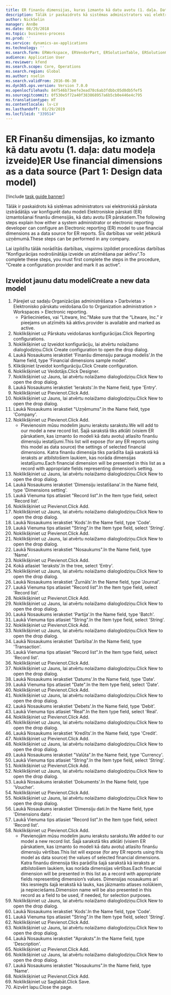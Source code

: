 ```yaml
---
title: ER finanšu dimensijas, kuras izmanto kā datu avotu (1. daļa. Datu modeļa noformēšana)
description: Tālāk ir paskaidrots kā sistēmas administrators vai elektroniskā pārskata izstrādātājs var konfigurēt datu modeli Elektroniskie pārskati (ER) izmantošanai finanšu dimensijās, kā datu avotu ER pārskatiem.
author: NickSelin
manager: AnnBe
ms.date: 08/29/2018
ms.topic: business-process
ms.prod: ''
ms.service: dynamics-ax-applications
ms.technology: ''
ms.search.form: ERWorkspace, ERVendorPart, ERSolutionTable, ERSolutionCreateDropDialog, ERDataModelDesigner, ERDataModelContentsItemCreationDialog
audience: Application User
ms.reviewer: kfend
ms.search.scope: Core, Operations
ms.search.region: Global
ms.author: nselin
ms.search.validFrom: 2016-06-30
ms.dyn365.ops.version: Version 7.0.0
ms.openlocfilehash: 84f546b73eefe3ead78c6ab3fdbbc05d0db5fef5
ms.sourcegitcommit: 0f530e5f72a40f383868957a6b5cb0e446e4c795
ms.translationtype: HT
ms.contentlocale: lv-LV
ms.lasthandoff: 01/29/2019
ms.locfileid: "339514"
---
```

# <a name="er-use-financial-dimensions-as-a-data-source-part-1-design-data-model"></a><span data-ttu-id="58aac-103">ER Finanšu dimensijas, ko izmanto kā datu avotu (1. daļa: datu modeļa izveide)</span><span class="sxs-lookup"><span data-stu-id="58aac-103">ER Use financial dimensions as a data source (Part 1: Design data model)</span></span>

[!include [task guide banner](../../includes/task-guide-banner.md)]

<span data-ttu-id="58aac-104">Tālāk ir paskaidrots kā sistēmas administrators vai elektroniskā pārskata izstrādātājs var konfigurēt datu modeli Elektroniskie pārskati (ER) izmantošanai finanšu dimensijās, kā datu avotu ER pārskatiem.</span><span class="sxs-lookup"><span data-stu-id="58aac-104">The following steps explain how either a system administrator or electronic reporting developer can configure an Electronic reporting (ER) model to use financial dimensions as a data source for ER reports.</span></span> <span data-ttu-id="58aac-105">Šīs darbības var veikt jebkurā uzņēmumā.</span><span class="sxs-lookup"><span data-stu-id="58aac-105">These steps can be performed in any company.</span></span>

<span data-ttu-id="58aac-106">Lai izpildītu tālāk norādītās darbības, vispirms izpildiet procedūras darbības “Konfigurācijas nodrošinātāja izveide un atzīmēšana par aktīvu”.</span><span class="sxs-lookup"><span data-stu-id="58aac-106">To complete these steps, you must first complete the steps in the procedure, “Create a configuration provider and mark it as active”.</span></span>


## <a name="create-a-new-data-model"></a><span data-ttu-id="58aac-107">Izveidot jaunu datu modeli</span><span class="sxs-lookup"><span data-stu-id="58aac-107">Create a new data model</span></span>
1. <span data-ttu-id="58aac-108">Pārejiet uz sadaļu Organizācijas administrēšana > Darbvietas > Elektronisko pārskatu veidošana.</span><span class="sxs-lookup"><span data-stu-id="58aac-108">Go to Organization administration > Workspaces > Electronic reporting.</span></span>
    * <span data-ttu-id="58aac-109">Pārliecinieties, vai "Litware, Inc."</span><span class="sxs-lookup"><span data-stu-id="58aac-109">Make sure that the “Litware, Inc.”</span></span> <span data-ttu-id="58aac-110">ir pieejams un atzīmēts kā aktīvs.</span><span class="sxs-lookup"><span data-stu-id="58aac-110">provider is available and marked as active.</span></span>  
2. <span data-ttu-id="58aac-111">Noklikšķiniet uz Pārskatu veidošanas konfigurācijas.</span><span class="sxs-lookup"><span data-stu-id="58aac-111">Click Reporting configurations.</span></span>
3. <span data-ttu-id="58aac-112">Noklikšķiniet uz Izveidot konfigurāciju, lai atvērtu nolaižamo dialoglodziņu.</span><span class="sxs-lookup"><span data-stu-id="58aac-112">Click Create configuration to open the drop dialog.</span></span>
4. <span data-ttu-id="58aac-113">Laukā Nosaukums ierakstiet 'Finanšu dimensiju parauga modelis'.</span><span class="sxs-lookup"><span data-stu-id="58aac-113">In the Name field, type 'Financial dimensions sample model'.</span></span>
5. <span data-ttu-id="58aac-114">Klikšķiniet Izveidot konfigurāciju.</span><span class="sxs-lookup"><span data-stu-id="58aac-114">Click Create configuration.</span></span>
6. <span data-ttu-id="58aac-115">Noklikšķiniet uz Veidotājs.</span><span class="sxs-lookup"><span data-stu-id="58aac-115">Click Designer.</span></span>
7. <span data-ttu-id="58aac-116">Noklikšķiniet uz Jauns, lai atvērtu nolaižamo dialoglodziņu.</span><span class="sxs-lookup"><span data-stu-id="58aac-116">Click New to open the drop dialog.</span></span>
8. <span data-ttu-id="58aac-117">Laukā Nosaukums ierakstiet 'Ieraksts'.</span><span class="sxs-lookup"><span data-stu-id="58aac-117">In the Name field, type 'Entry'.</span></span>
9. <span data-ttu-id="58aac-118">Noklikšķiniet uz Pievienot.</span><span class="sxs-lookup"><span data-stu-id="58aac-118">Click Add.</span></span>
10. <span data-ttu-id="58aac-119">Noklikšķiniet uz Jauns, lai atvērtu nolaižamo dialoglodziņu.</span><span class="sxs-lookup"><span data-stu-id="58aac-119">Click New to open the drop dialog.</span></span>
11. <span data-ttu-id="58aac-120">Laukā Nosaukums ierakstiet "Uzņēmums".</span><span class="sxs-lookup"><span data-stu-id="58aac-120">In the Name field, type 'Company'.</span></span>
12. <span data-ttu-id="58aac-121">Noklikšķiniet uz Pievienot.</span><span class="sxs-lookup"><span data-stu-id="58aac-121">Click Add.</span></span>
    * <span data-ttu-id="58aac-122">Pievienosim mūsu modelim jaunu ierakstu sarakstu.</span><span class="sxs-lookup"><span data-stu-id="58aac-122">We will add to our model a new record list.</span></span> <span data-ttu-id="58aac-123">Šajā sarakstā tiks atklāti (visiem ER pārskatiem, kas izmanto šo modeli kā datu avotu) atlasīto finanšu dimensiju iestatījumi.</span><span class="sxs-lookup"><span data-stu-id="58aac-123">This list will expose (for any ER reports using this model as data source) the settings of selected financial dimensions.</span></span> <span data-ttu-id="58aac-124">Katra finanšu dimensija tiks parādīta šajā sarakstā kā ieraksts ar atbilstošiem laukiem, kas norāda dimensijas iestatījumu.</span><span class="sxs-lookup"><span data-stu-id="58aac-124">Each financial dimension will be presented in this list as a record with appropriate fields representing dimension’s setting.</span></span>  
13. <span data-ttu-id="58aac-125">Noklikšķiniet uz Jauns, lai atvērtu nolaižamo dialoglodziņu.</span><span class="sxs-lookup"><span data-stu-id="58aac-125">Click New to open the drop dialog.</span></span>
14. <span data-ttu-id="58aac-126">Laukā Nosaukums ierakstiet 'Dimensiju iestatīšana'.</span><span class="sxs-lookup"><span data-stu-id="58aac-126">In the Name field, type 'Dimensions setting'.</span></span>
15. <span data-ttu-id="58aac-127">Laukā Vienuma tips atlasiet "Record list".</span><span class="sxs-lookup"><span data-stu-id="58aac-127">In the Item type field, select 'Record list'.</span></span>
16. <span data-ttu-id="58aac-128">Noklikšķiniet uz Pievienot.</span><span class="sxs-lookup"><span data-stu-id="58aac-128">Click Add.</span></span>
17. <span data-ttu-id="58aac-129">Noklikšķiniet uz Jauns, lai atvērtu nolaižamo dialoglodziņu.</span><span class="sxs-lookup"><span data-stu-id="58aac-129">Click New to open the drop dialog.</span></span>
18. <span data-ttu-id="58aac-130">Laukā Nosaukums ierakstiet 'Kods'.</span><span class="sxs-lookup"><span data-stu-id="58aac-130">In the Name field, type 'Code'.</span></span>
19. <span data-ttu-id="58aac-131">Laukā Vienuma tips atlasiet "String".</span><span class="sxs-lookup"><span data-stu-id="58aac-131">In the Item type field, select 'String'.</span></span>
20. <span data-ttu-id="58aac-132">Noklikšķiniet uz Pievienot.</span><span class="sxs-lookup"><span data-stu-id="58aac-132">Click Add.</span></span>
21. <span data-ttu-id="58aac-133">Noklikšķiniet uz Jauns, lai atvērtu nolaižamo dialoglodziņu.</span><span class="sxs-lookup"><span data-stu-id="58aac-133">Click New to open the drop dialog.</span></span>
22. <span data-ttu-id="58aac-134">Laukā Nosaukums ierakstiet "Nosaukums".</span><span class="sxs-lookup"><span data-stu-id="58aac-134">In the Name field, type 'Name'.</span></span>
23. <span data-ttu-id="58aac-135">Noklikšķiniet uz Pievienot.</span><span class="sxs-lookup"><span data-stu-id="58aac-135">Click Add.</span></span>
24. <span data-ttu-id="58aac-136">Kokā atlasiet 'Ieraksts'.</span><span class="sxs-lookup"><span data-stu-id="58aac-136">In the tree, select 'Entry'.</span></span>
25. <span data-ttu-id="58aac-137">Noklikšķiniet uz Jauns, lai atvērtu nolaižamo dialoglodziņu.</span><span class="sxs-lookup"><span data-stu-id="58aac-137">Click New to open the drop dialog.</span></span>
26. <span data-ttu-id="58aac-138">Laukā Nosaukums ierakstiet 'Žurnāls'.</span><span class="sxs-lookup"><span data-stu-id="58aac-138">In the Name field, type 'Journal'.</span></span>
27. <span data-ttu-id="58aac-139">Laukā Vienuma tips atlasiet "Record list".</span><span class="sxs-lookup"><span data-stu-id="58aac-139">In the Item type field, select 'Record list'.</span></span>
28. <span data-ttu-id="58aac-140">Noklikšķiniet uz Pievienot.</span><span class="sxs-lookup"><span data-stu-id="58aac-140">Click Add.</span></span>
29. <span data-ttu-id="58aac-141">Noklikšķiniet uz Jauns, lai atvērtu nolaižamo dialoglodziņu.</span><span class="sxs-lookup"><span data-stu-id="58aac-141">Click New to open the drop dialog.</span></span>
30. <span data-ttu-id="58aac-142">Laukā Nosaukums ierakstiet 'Partija'.</span><span class="sxs-lookup"><span data-stu-id="58aac-142">In the Name field, type 'Batch'.</span></span>
31. <span data-ttu-id="58aac-143">Laukā Vienuma tips atlasiet "String".</span><span class="sxs-lookup"><span data-stu-id="58aac-143">In the Item type field, select 'String'.</span></span>
32. <span data-ttu-id="58aac-144">Noklikšķiniet uz Pievienot.</span><span class="sxs-lookup"><span data-stu-id="58aac-144">Click Add.</span></span>
33. <span data-ttu-id="58aac-145">Noklikšķiniet uz Jauns, lai atvērtu nolaižamo dialoglodziņu.</span><span class="sxs-lookup"><span data-stu-id="58aac-145">Click New to open the drop dialog.</span></span>
34. <span data-ttu-id="58aac-146">Laukā Nosaukums ierakstiet 'Darbība'.</span><span class="sxs-lookup"><span data-stu-id="58aac-146">In the Name field, type 'Transaction'.</span></span>
35. <span data-ttu-id="58aac-147">Laukā Vienuma tips atlasiet "Record list".</span><span class="sxs-lookup"><span data-stu-id="58aac-147">In the Item type field, select 'Record list'.</span></span>
36. <span data-ttu-id="58aac-148">Noklikšķiniet uz Pievienot.</span><span class="sxs-lookup"><span data-stu-id="58aac-148">Click Add.</span></span>
37. <span data-ttu-id="58aac-149">Noklikšķiniet uz Jauns, lai atvērtu nolaižamo dialoglodziņu.</span><span class="sxs-lookup"><span data-stu-id="58aac-149">Click New to open the drop dialog.</span></span>
38. <span data-ttu-id="58aac-150">Laukā Nosaukums ierakstiet 'Datums'.</span><span class="sxs-lookup"><span data-stu-id="58aac-150">In the Name field, type 'Date'.</span></span>
39. <span data-ttu-id="58aac-151">Laukā Vienuma tips atlasiet "Date".</span><span class="sxs-lookup"><span data-stu-id="58aac-151">In the Item type field, select 'Date'.</span></span>
40. <span data-ttu-id="58aac-152">Noklikšķiniet uz Pievienot.</span><span class="sxs-lookup"><span data-stu-id="58aac-152">Click Add.</span></span>
41. <span data-ttu-id="58aac-153">Noklikšķiniet uz Jauns, lai atvērtu nolaižamo dialoglodziņu.</span><span class="sxs-lookup"><span data-stu-id="58aac-153">Click New to open the drop dialog.</span></span>
42. <span data-ttu-id="58aac-154">Laukā Nosaukums ierakstiet 'Debets'.</span><span class="sxs-lookup"><span data-stu-id="58aac-154">In the Name field, type 'Debit'.</span></span>
43. <span data-ttu-id="58aac-155">Laukā Vienuma tips atlasiet "Real".</span><span class="sxs-lookup"><span data-stu-id="58aac-155">In the Item type field, select 'Real'.</span></span>
44. <span data-ttu-id="58aac-156">Noklikšķiniet uz Pievienot.</span><span class="sxs-lookup"><span data-stu-id="58aac-156">Click Add.</span></span>
45. <span data-ttu-id="58aac-157">Noklikšķiniet uz Jauns, lai atvērtu nolaižamo dialoglodziņu.</span><span class="sxs-lookup"><span data-stu-id="58aac-157">Click New to open the drop dialog.</span></span>
46. <span data-ttu-id="58aac-158">Laukā Nosaukums ierakstiet 'Kredīts'.</span><span class="sxs-lookup"><span data-stu-id="58aac-158">In the Name field, type 'Credit'.</span></span>
47. <span data-ttu-id="58aac-159">Noklikšķiniet uz Pievienot.</span><span class="sxs-lookup"><span data-stu-id="58aac-159">Click Add.</span></span>
48. <span data-ttu-id="58aac-160">Noklikšķiniet uz Jauns, lai atvērtu nolaižamo dialoglodziņu.</span><span class="sxs-lookup"><span data-stu-id="58aac-160">Click New to open the drop dialog.</span></span>
49. <span data-ttu-id="58aac-161">Laukā Nosaukums ierakstiet "Valūta".</span><span class="sxs-lookup"><span data-stu-id="58aac-161">In the Name field, type 'Currency'.</span></span>
50. <span data-ttu-id="58aac-162">Laukā Vienuma tips atlasiet "String".</span><span class="sxs-lookup"><span data-stu-id="58aac-162">In the Item type field, select 'String'.</span></span>
51. <span data-ttu-id="58aac-163">Noklikšķiniet uz Pievienot.</span><span class="sxs-lookup"><span data-stu-id="58aac-163">Click Add.</span></span>
52. <span data-ttu-id="58aac-164">Noklikšķiniet uz Jauns, lai atvērtu nolaižamo dialoglodziņu.</span><span class="sxs-lookup"><span data-stu-id="58aac-164">Click New to open the drop dialog.</span></span>
53. <span data-ttu-id="58aac-165">Laukā Nosaukums ierakstiet 'Dokuments'.</span><span class="sxs-lookup"><span data-stu-id="58aac-165">In the Name field, type 'Voucher'.</span></span>
54. <span data-ttu-id="58aac-166">Noklikšķiniet uz Pievienot.</span><span class="sxs-lookup"><span data-stu-id="58aac-166">Click Add.</span></span>
55. <span data-ttu-id="58aac-167">Noklikšķiniet uz Jauns, lai atvērtu nolaižamo dialoglodziņu.</span><span class="sxs-lookup"><span data-stu-id="58aac-167">Click New to open the drop dialog.</span></span>
56. <span data-ttu-id="58aac-168">Laukā Nosaukums ierakstiet 'Dimensiju dati.</span><span class="sxs-lookup"><span data-stu-id="58aac-168">In the Name field, type 'Dimensions data'.</span></span>
57. <span data-ttu-id="58aac-169">Laukā Vienuma tips atlasiet "Record list".</span><span class="sxs-lookup"><span data-stu-id="58aac-169">In the Item type field, select 'Record list'.</span></span>
58. <span data-ttu-id="58aac-170">Noklikšķiniet uz Pievienot.</span><span class="sxs-lookup"><span data-stu-id="58aac-170">Click Add.</span></span>
    * <span data-ttu-id="58aac-171">Pievienojām mūsu modelim jaunu ierakstu sarakstu.</span><span class="sxs-lookup"><span data-stu-id="58aac-171">We added to our model a new record list.</span></span> <span data-ttu-id="58aac-172">Šajā sarakstā tiks atklāti (visiem ER pārskatiem, kas izmanto šo modeli kā datu avotu) atlasīto finanšu dimensiju vērtības.</span><span class="sxs-lookup"><span data-stu-id="58aac-172">This list will expose (for any ER reports using this model as data source) the values of selected financial dimensions.</span></span> <span data-ttu-id="58aac-173">Katra finanšu dimensija tiks parādīta šajā sarakstā kā ieraksts ar atbilstošiem laukiem, kas norāda dimensijas vērtības.</span><span class="sxs-lookup"><span data-stu-id="58aac-173">Each financial dimension will be presented in this list as a record with appropriate fields representing dimension’s values.</span></span> <span data-ttu-id="58aac-174">Dimensijas nosaukums arī tiks iesniegts šajā ierakstā kā lauks, kas jāizmanto atlases nolūkiem, ja nepieciešams.</span><span class="sxs-lookup"><span data-stu-id="58aac-174">Dimension name will be also presented in this record as a field to be used, if needed, for selection purposes.</span></span>  
59. <span data-ttu-id="58aac-175">Noklikšķiniet uz Jauns, lai atvērtu nolaižamo dialoglodziņu.</span><span class="sxs-lookup"><span data-stu-id="58aac-175">Click New to open the drop dialog.</span></span>
60. <span data-ttu-id="58aac-176">Laukā Nosaukums ierakstiet 'Kods'.</span><span class="sxs-lookup"><span data-stu-id="58aac-176">In the Name field, type 'Code'.</span></span>
61. <span data-ttu-id="58aac-177">Laukā Vienuma tips atlasiet "String".</span><span class="sxs-lookup"><span data-stu-id="58aac-177">In the Item type field, select 'String'.</span></span>
62. <span data-ttu-id="58aac-178">Noklikšķiniet uz Pievienot.</span><span class="sxs-lookup"><span data-stu-id="58aac-178">Click Add.</span></span>
63. <span data-ttu-id="58aac-179">Noklikšķiniet uz Jauns, lai atvērtu nolaižamo dialoglodziņu.</span><span class="sxs-lookup"><span data-stu-id="58aac-179">Click New to open the drop dialog.</span></span>
64. <span data-ttu-id="58aac-180">Laukā Nosaukums ierakstiet "Apraksts".</span><span class="sxs-lookup"><span data-stu-id="58aac-180">In the Name field, type 'Description'.</span></span>
65. <span data-ttu-id="58aac-181">Noklikšķiniet uz Pievienot.</span><span class="sxs-lookup"><span data-stu-id="58aac-181">Click Add.</span></span>
66. <span data-ttu-id="58aac-182">Noklikšķiniet uz Jauns, lai atvērtu nolaižamo dialoglodziņu.</span><span class="sxs-lookup"><span data-stu-id="58aac-182">Click New to open the drop dialog.</span></span>
67. <span data-ttu-id="58aac-183">Laukā Nosaukums ierakstiet "Nosaukums".</span><span class="sxs-lookup"><span data-stu-id="58aac-183">In the Name field, type 'Name'.</span></span>
68. <span data-ttu-id="58aac-184">Noklikšķiniet uz Pievienot.</span><span class="sxs-lookup"><span data-stu-id="58aac-184">Click Add.</span></span>
69. <span data-ttu-id="58aac-185">Noklikšķiniet uz Saglabāt.</span><span class="sxs-lookup"><span data-stu-id="58aac-185">Click Save.</span></span>
70. <span data-ttu-id="58aac-186">Aizvērt lapu.</span><span class="sxs-lookup"><span data-stu-id="58aac-186">Close the page.</span></span>

